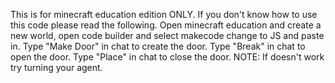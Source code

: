 This is for minecraft education edition ONLY.
If you don't know how to use this code please read the following.
Open minecraft education and create a new world, open code builder and select makecode change to JS and paste in.
Type "Make Door" in chat to create the door.
Type "Break" in chat to open the door.
Type "Place" in chat to close the door.
NOTE: If doesn't work try turning your agent.
